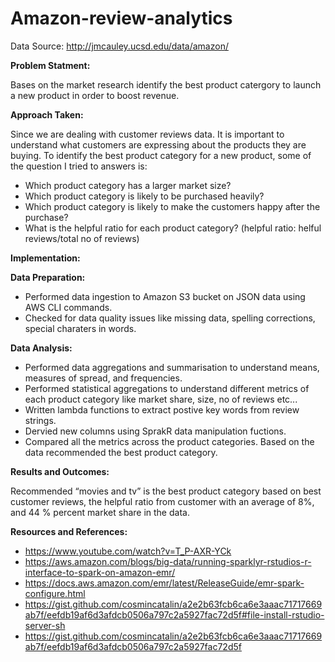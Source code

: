 # Amazon-review-analytics
Data Source: http://jmcauley.ucsd.edu/data/amazon/

**Problem Statment:**

Bases on the market research identify the best product catergory to launch a new product in order to boost revenue.

**Approach Taken:**


Since we are dealing with customer reviews data. It is important to understand what customers are expressing about the products they are buying. 
To identify the best product category for a new product, some of the question I tried to answers is:

* Which product category has a larger market size?
* Which product category is likely to be purchased heavily?
* Which product category is likely to make the customers happy after the purchase?
* What is the helpful ratio for each product category? (helpful ratio: helful reviews/total no of reviews)

**Implementation:**

**Data Preparation:**

* Performed data ingestion to Amazon S3 bucket on JSON data using AWS CLI commands.
* Checked for data quality issues like missing data, spelling corrections, special charaters in words.

**Data Analysis:**

* Performed data aggregations and summarisation to understand means, measures of spread, and frequencies.
* Performed statistical aggregations to understand different metrics of each product category like market share, size, no of reviews etc...
* Written lambda functions to extract postive key words from review strings.
* Dervied new columns using SprakR data manipulation fuctions.
* Compared all the metrics across the product categories. Based on the data recommended the best product category.

**Results and Outcomes:**

Recommended “movies and tv” is the best product category based on best customer reviews, the helpful ratio from customer with an average of 8%, and 44 % percent market share in the data.

**Resources and References:**

* https://www.youtube.com/watch?v=T_P-AXR-YCk
* https://aws.amazon.com/blogs/big-data/running-sparklyr-rstudios-r-interface-to-spark-on-amazon-emr/
* https://docs.aws.amazon.com/emr/latest/ReleaseGuide/emr-spark-configure.html
* https://gist.github.com/cosmincatalin/a2e2b63fcb6ca6e3aaac71717669ab7f/eefdb19af6d3afdcb0506a797c2a5927fac72d5f#file-install-rstudio-server-sh
* https://gist.github.com/cosmincatalin/a2e2b63fcb6ca6e3aaac71717669ab7f/eefdb19af6d3afdcb0506a797c2a5927fac72d5f


